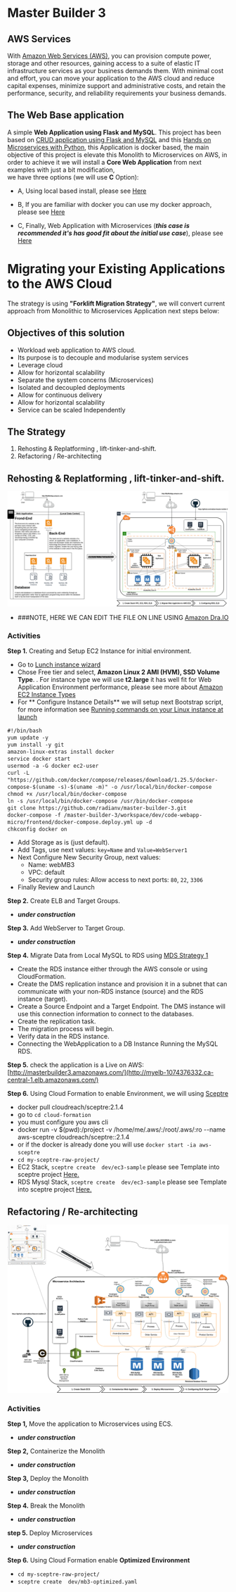 # Master Builder 3

## AWS Services
With [Amazon Web Services (AWS)](https://aws.amazon.com/what-is-aws/), you can provision compute power, storage and other resources, gaining access to a suite of elastic IT infrastructure services as your business demands them. With minimal cost and effort, you can move your application to the AWS cloud and reduce capital expenses, minimize support and administrative costs, and retain the performance, security, and reliability requirements your business demands.

## The Web Base application
A simple **Web Application using Flask and MySQL**. This project has been based  on [CRUD application using Flask and MySQL](https://github.com/muhammadhanif/crud-application-using-flask-and-mysql) and 
this [Hands on Microservices with Python](https://github.com/PacktPublishing/Hands-on-Microservices-with-Python), 
this Application is docker based, the main objective of this project is elevate this Monolith to Microservices on AWS, 
in order to achieve it we will install a **Core Web Application** from next examples with just a bit modification,  
we have three options (we will use **C** Option):

   - A, Using local based install, please see [Here](topics/my_local_monolith_install.md)
   
   - B, If you are familiar with docker you can use my docker approach, please see [Here](docker_approach/my_docker_monolith_install.md)
   
   - C, Finally, Web Application with Microservices (__*this case is recommended it's has good fit about the initial use case*__), please see [Here](workspace/dev/code-webapp-micro/frontend/)
        
    
# Migrating your Existing Applications to the AWS Cloud

The strategy is using __"Forklift Migration Strategy"__, we will convert current approach from Monolithic to Microservices Application next steps below:

## Objectives of this solution
- Workload web application to AWS cloud.
- Its purpose is to decouple and modularise system services
- Leverage cloud
- Allow for horizontal scalability
- Separate the system concerns (Microservices)
- Isolated and decoupled deployments
- Allow for continuous delivery
- Allow for horizontal scalability
- Service can be scaled Independently
 

## The Strategy

   1. Rehosting & Replatforming , lift-tinker-and-shift.
   2. Refactoring / Re-architecting

## Rehosting & Replatforming , lift-tinker-and-shift.

![Monolithic Application to AWS Cloud][img1]

- ###NOTE, HERE WE CAN EDIT THE FILE ON LINE USING [Amazon Dra.IO](https://drawio.corp.amazon.com/#LMB2-AmazonWebServices.drawio)

### Activities

__Step 1.__ Creating and Setup EC2 Instance for initial environment.

- Go to [Lunch instance wizard](https://console.aws.amazon.com/ec2/v2/home?region=us-east-1#LaunchInstanceWizard:)
- Chose Free tier and select, **Amazon Linux 2 AMI (HVM), SSD Volume Type**.
. For instance type we will use **t2.large** it has well fit for Web Application Environment performance, please see more about [Amazon EC2 Instance Types](https://aws.amazon.com/ec2/instance-types/)
- For ** Configure Instance Details** we will setup next Bootstrap script, for more information see [Running commands on your Linux instance at launch](https://docs.aws.amazon.com/AWSEC2/latest/UserGuide/user-data.html)
```
#!/bin/bash
yum update -y
yum install -y git
amazon-linux-extras install docker
service docker start
usermod -a -G docker ec2-user
curl -L "https://github.com/docker/compose/releases/download/1.25.5/docker-compose-$(uname -s)-$(uname -m)" -o /usr/local/bin/docker-compose
chmod +x /usr/local/bin/docker-compose
ln -s /usr/local/bin/docker-compose /usr/bin/docker-compose
git clone https://github.com/radianv/master-builder-3.git
docker-compose -f /master-builder-3/workspace/dev/code-webapp-micro/frontend/docker-compose.deploy.yml up -d
chkconfig docker on
```
- Add Storage as is (just default).
- Add Tags, use next values: `key=Name` and `Value=WebServer1`
- Next Configure New Security Group, next values: 
  - Name: webMB3
  - VPC: default
  - Security group rules: Allow access to next ports: `80`, `22`, `3306`  
- Finally Review and Launch

__Step 2.__ Create ELB and Target Groups.
  - **_under construction_**

__Step 3.__ Add WebServer to Target Group.
  - **_under construction_**
 
__Step 4.__ Migrate Data from Local MySQL to RDS using [MDS Strategy 1](https://aws.amazon.com/dms/) 
  - Create the RDS instance either through the AWS console or using CloudFormation.
  - Create the DMS replication instance and provision it in a subnet that can communicate with your non-RDS instance (source) and the RDS instance (target).
  - Create a Source Endpoint and a Target Endpoint. The DMS instance will use this connection information to connect to the databases.
  - Create the replication task.
  - The migration process will begin.
  - Verify data in the RDS instance.
  - Connecting the WebApplication to a DB Instance Running the MySQL RDS.

__Step 5.__ check  the application is a Live on AWS: [http://masterbuilder3.amazonaws.com/](http://myelb-1074376332.ca-central-1.elb.amazonaws.com/)

__Step 6.__ Using Cloud Formation to enable Environment, we will using [Sceptre](https://sceptre.cloudreach.com/latest/index.html) 
  - docker pull cloudreach/sceptre:2.1.4
  - go to `cd cloud-formation`
  - you must configure you aws cli
  - docker run -v $(pwd):/project -v /home/me/.aws/:/root/.aws/:ro --name aws-sceptre cloudreach/sceptre::2.1.4
  - or if the docker is already done you will use `docker start -ia aws-sceptre`
  - `cd my-sceptre-raw-project/`
  - EC2 Stack, `sceptre create  dev/ec3-sample` please see Template into sceptre project [Here.](cloud-formation/my-sceptre-project/templates/ec2-sample.yaml)
  - RDS Mysql Stack, `sceptre create  dev/ec3-sample` please see Template into sceptre project [Here.](cloud-formation/my-sceptre-project/templates/rds-example-mysql.yaml)
  
## Refactoring / Re-architecting

![Monolithic Application to Microservices][img2]

### Activities

__Step 1,__ Move the application to Microservices using ECS.
  - **_under construction_**
  
__Step 2,__ Containerize the Monolith
  - **_under construction_**

__Step 3,__ Deploy the Monolith
- **_under construction_**

__Step 4.__ Break the Monolith
- **_under construction_**

__step 5.__ Deploy Microservices
- **_under construction_**

__Step 6.__ Using Cloud Formation enable **Optimized Environment**
  - `cd my-sceptre-raw-project/`
  - `sceptre create  dev/mb3-optimized.yaml`
  
  

[img0]: images/mb3-monolithic-app.png "Monolithic Application"
[img1]: images/mb3-monolithic_app-to-cloud.png "Monolithic Application to Cloud"
[img2]: images/mb3-microservices-app.png "Microservices Application"
